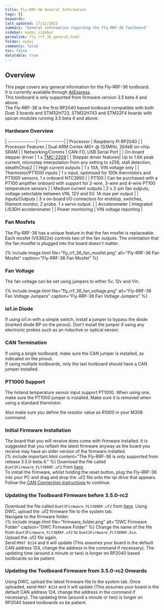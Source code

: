 ```yaml
---
title: Fly-RRF-36 General Information
tags: []
keywords: 
last_updated: 27/12/2023
summary: "General information regarding the Fly-RRF-36 Toolboard"
sidebar: mydoc_sidebar
permalink: fly_rrf_36_general.html
folder: mydoc
comments: false
toc: false
datatable: true
---
```


## Overview

This page covers any general information for the Fly-RRF-36 toolboard.  
It is currently available through [AliExpress](https://s.click.aliexpress.com/e/_DDCIc4t).  
This toolboard is only supported from firmware version 3.5 beta 4 and above.  
The Fly-RRF-36 is the first RP2040 based toolboard compatible with both Duet 3 boards and STM32H723, STM32H743 and STM32F4 boards with spican modules running 3.5 beta 4 and above.  

### Hardware Overview

<div class="datatable-begin"></div>

| :------------- |:-------------|
| Processor | Raspberry Pi RP2040 |
| Processor Features | Dual ARM Cortex-M0+ @ 133MHz, 264kB on-chip SRAM |
| Networking/Comms | CAN-FD, USB Serial Port |
| On-board stepper driver | 1 x [TMC-2209](https://www.trinamic.com/products/integrated-circuits/details/tmc2209-la/) |
| Stepper driver features| Up to 1.6A peak current, microstep interpolation from any setting to x256, stall detection, stealthChop2 |
| High current outputs | 1 x 10A, VIN voltage only |
| Thermistor/PT1000 inputs | 1 x input, optimised for 100k thermistors and PT1000 sensors, 1 x onboard NTC3950 |
| PT100 | Can be purchased with a PT100 amplifier onboard with support for 2-wire, 3-wire and 4-wire PT100 temperature sensors |
| Medium current outputs | 2 x 2-pin fan outputs, voltage selectable between VIN, 12V and 5V. 1A max per output |
| Inputs/Outputs | 3 x on-board I/O connectors for endstop, switches, filament monitor, Z probe. 1 x servo output. |
| Accelerometer | Integrated LIS3DH accelerometer |
| Power monitoring | VIN voltage reporting |

<div class="datatable-end"></div>

### Fan Mosfets

The Fly-RRF-36 has a unique feature in that the fan mosfet is replaceable.
Each mosfet (VS3622e) controls two of the fan outputs.
The orientation that the fan mostfet is plugged into the board doesn't matter.

{% include image.html file="fly_rrf_36_fan_mosfet.png" alt="Fly-RRF-36 Fan Mosfet" caption="Fly-RRF-36 Fan Mosfet" %}

### Fan Voltage

The fan voltage can be set using jumpers to either 5v, 12v and Vin.  

{% include image.html file="fly_rrf_36_fan_voltage.png" alt="Fly-RRF-36 Fan Voltage Jumpers" caption="Fly-RRF-36 Fan Voltage Jumpers" %}  

### io1.in Diode

If using io1.in with a simple switch, install a jumper to bypass the diode (marked diode BP on the pinout). Don't install the jumper if using any electronic probes such as an inductive or optical sensor.  

### CAN Termination

If using a single toolboard, make sure the CAN jumper is installed, as indicated on the pinout.  
If using multiple toolboards, only the last toolboard should have a CAN jumper installed.

### PT1000 Support

The hotend temperature sensor input support PT1000. When using one, make sure the PT1000 jumper is installed. Make sure it is removed when using a standard thermistor.  

Also make sure you define the resistor value as R1000 in your M308 command.

### Initial Firmware Installation

The board that you will receive does come with firmware installed. It is suggested that you reflash the latest firmware anyway as the board you receive may have an older version of the firmware installed.  
{% include important.html content="The Fly-RRF-36 is only supported from release 3.5.0-beta.4." %}
Download the file called `Duet3Firmware_FLY36RRF.uf2` from [here](https://github.com/gloomyandy/RepRapFirmware/releases).  
To install the firmware, whilst holding the reset button, plug the Fly-RRF-36 into your PC and drag and drop the .uf2 file onto the rpi drive that appears.
Follow the [CAN Connection instructions](fly_rrf_36_can_connection.html) to continue.  

### Updating the Toolboard Firmware before 3.5.0-rc2

Download the file called `Duet3Firmware_FLY36RRF.uf2` from [here](https://github.com/gloomyandy/RepRapFirmware/releases). 
Using DWC, upload the .uf2 firmware file to the system tab.  
Navigate to the firmware folder.  
{% include image.html file="firmware_folder.png" alt="DWC Firmware Folder" caption="DWC Firmware Folder" %}
Change the name of the file from `Duet3Firmware_FLY36RRF.uf2` to `Duet3Firmware_FLY36RRF.bin`.  
Upload the .uf2 file again.  
Send `M997 B124` and it will update (This assumes your board is the default CAN address 124, change the address in the command if necessary). The updating time (around a minute or two) is longer on RP2040 based toolboards so be patient.  

### Updating the Toolboard Firmware from 3.5.0-rc2 Onwards

Using DWC, upload the latest firmware file to the system tab. Once uploaded, send `M997 B124` and it will update (This assumes your board is the default CAN address 124, change the address in the command if necessary). The updating time (around a minute or two) is longer on RP2040 based toolboards so be patient.  
